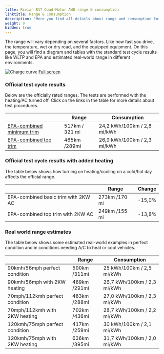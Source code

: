 ```yaml
---
title: Rivian R1T Quad-Motor AWD range & consumption
linktitle: Range & Consumption
description: "Here you find all details about range and consumption for Rivian R1T Quad-Motor AWD."
weight: 9
hidden: true
---
```

<!-- markdownlint-disable MD033 -->
<object type="image/svg+xml" data="../modelnavigation.svg"></object>

The range will vary depending on several factors. Like how fast you drive, the temperature, wet or dry road, and the equipped equipment. On this page, you will find a diagram and tables with the standard test cycle results like WLTP and EPA and estimated real-world range in different environments. 

![Charge curve](../range.svg  "Range information")
[Full screen](../range.svg)

### Official test cycle results

Below are the officially rated ranges. The tests are performed with the heating/AC turned off. Click on the links in the table for more details about test procedures. 

| | Range  | Consumption  |
|----|-----|------|
| [EPA-combined minimum trim](../../../../../guides/understandingrange/epa/) | 517km / 321 mi| 24,2 kWh/100km / 2,6 mi/kWh |
| [EPA-combined top trim](../../../../../guides/understandingrange/epa/) | 465km /289mi| 26,9 kWh/100km / 2,3 mi/kWh  |

### Official test cycle results with added heating

The table below shows how turning on heating/cooling on a cold/hot day affects the official range. 

| | Range  | Change  |
|----|-----|------|
| EPA-combined basic trim with 2KW AC | 273km /170 mi | -15,0%|
| EPA-combined top trim with 2KW AC | 249km /155 mi | -13,8%|

### Real world range estimates

The table below shows some estimated real-world examples in perfect condition and in conditions needing A/C to heat or cool vehicles. 

| | Range  | Consumption  |
|----|-----|------|
| 90kmh/56mph perfect condition | 500km /311mi| 25 kWh/100km / 2,5 mi/kWh |
| 90kmh/56mph with 2KW heating | 469km /291mi| 26,7 kWh/100km / 2,3 mi/kWh |
| 70mph/112kmh perfect condition | 463km /288mi| 27,0 kWh/100km / 2,3 mi/kWh|
| 70mph/112kmh with 2KW heating | 702km /436mi| 28,7 kWh/100km / 2,2 mi/kWh  |
| 120kmh/75mph perfect condition | 417km /259mi| 30 kWh/100km / 2,1 mi/kWh |
| 120kmh/75mph with 2KW heating | 636km /395mi| 31,7 kWh/100km / 2,0 mi/kWh |
